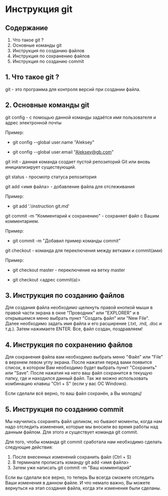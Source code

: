 # Инструкция git

## Содержание
1. Что такое git ?
2. Основные команды git
3. Инструкция по созданию файлов
4. Инструкция по сохранению файлов 
5. Инструкция по созданию commit

## 1. Что такое git ?
git - это программа для контроля версий при создании файла.

## 2. Основные команды git
git config - с помощью данной команды задаётся имя пользователя и адрес электронной почты

Пример:

* git config --global user.name "Aleksey"

* git config --global user.email "Aleksey@gb.com"

git init - данная команда создает пустой репозиторий Git или вновь инициализирует существующий.

git status - просмотр статуса репозитория

git add <имя файла> - добавление файла для отслеживания

Пример:

* git add '.\instruction git.md'

git commit -m "Комментарий к сохранению" - сохраняет файл с Вашим комментарием.

Пример: 

* git commit -m "Добавил пример команды commit"

git checkout - команда для переключения между ветками и commit(ами)

Пример: 

* git checkout master - переключение на ветку master

* git checkout <адрес commit(а)>

## 3. Инструкция по созданию файлов

Для создания файла необходимо щелкнуть правой кнопкой мыши в правой части экрана в окне "Проводник" или "EXPLORER" и в открывшемся меню выбрать пункт "Создать файл" или "New File". Далее необходимо задать имя файла и его расширение (.txt, .md, .doc и т.д.). Затем нажимаете ENTER. Все, файл создан, поздравляем!

## 4. Инструкция по сохранению файлов  

Для сохранения файла вам необходимо выбрать меню "Файл" или "File" в верхнем левом углу экрана. После нажатия перед вами появится список, в котором Вам необходимо будет выбрать пункт "Сохранить" или "Save". После нажатия на него ваш файл сохранится в текущую папку, где и находился данный файл. Так же можно использовать комбинацию клавиш "Ctrl + S" (если у вас ОС Windows).

Если сделали всё верно, то ваш файл сохранён, а Вы молодец!

## 5. Инструкция по созданию commit

Мы научились сохранять файл целиком, но бывают моменты, когда нам надо отследить изменения, которые мы вносили во время работы над данным файлом. Для этого и существует команда git commit. 

Для того, чтобы команда git commit сработала нам необходимо сделать следующие действия:

1. После внесенных изменений сохранить файл (Ctrl + S)
2. В терминале прописать команду git add <имя файла>
3. Затем уже написать git commit -m "Ваш комментарий"

Если вы сделали все верно, то теперь Вы всегда сможете отследить Ваши изменения в данном файле. И что немало важно, Вы можете вернуться на этап создания файла, когда эти изменения были сделаны.